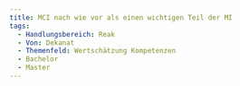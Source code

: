 ```yaml
---
title: MCI nach wie vor als einen wichtigen Teil der MI
tags:
  - Handlungsbereich: Reak
  - Von: Dekanat
  - Themenfeld: Wertschätzung Kompetenzen
  - Bachelor
  - Master
---
```

